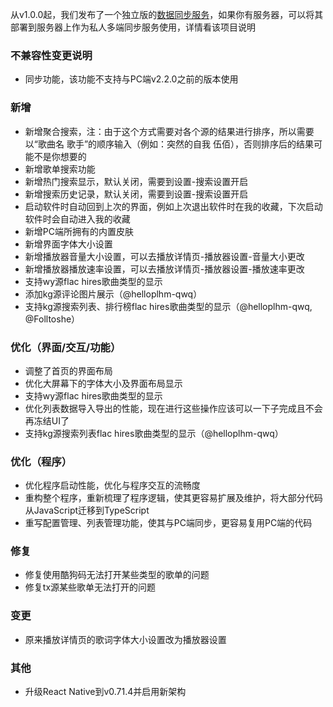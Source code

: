 从v1.0.0起，我们发布了一个独立版的[数据同步服务](https://github.com/lyswhut/lx-music-sync-server#readme)，如果你有服务器，可以将其部署到服务器上作为私人多端同步服务使用，详情看该项目说明

### 不兼容性变更说明

- 同步功能，该功能不支持与PC端v2.2.0之前的版本使用

### 新增

- 新增聚合搜索，注：由于这个方式需要对各个源的结果进行排序，所以需要以“歌曲名 歌手”的顺序输入（例如：突然的自我 伍佰），否则排序后的结果可能不是你想要的
- 新增歌单搜索功能
- 新增热门搜索显示，默认关闭，需要到设置-搜索设置开启
- 新增搜索历史记录，默认关闭，需要到设置-搜索设置开启
- 启动软件时自动回到上次的界面，例如上次退出软件时在我的收藏，下次启动软件时会自动进入我的收藏
- 新增PC端所拥有的内置皮肤
- 新增界面字体大小设置
- 新增播放器音量大小设置，可以去播放详情页-播放器设置-音量大小更改
- 新增播放器播放速率设置，可以去播放详情页-播放器设置-播放速率更改
- 支持wy源flac hires歌曲类型的显示
- 添加kg源评论图片展示（@helloplhm-qwq）
- 支持kg源搜索列表、排行榜flac hires歌曲类型的显示（@helloplhm-qwq, @Folltoshe）

### 优化（界面/交互/功能）

- 调整了首页的界面布局
- 优化大屏幕下的字体大小及界面布局显示
- 支持wy源flac hires歌曲类型的显示
- 优化列表数据导入导出的性能，现在进行这些操作应该可以一下子完成且不会再冻结UI了
- 支持kg源搜索列表flac hires歌曲类型的显示（@helloplhm-qwq）

### 优化（程序）

- 优化程序启动性能，优化与程序交互的流畅度
- 重构整个程序，重新梳理了程序逻辑，使其更容易扩展及维护，将大部分代码从JavaScript迁移到TypeScript
- 重写配置管理、列表管理功能，使其与PC端同步，更容易复用PC端的代码

### 修复

- 修复使用酷狗码无法打开某些类型的歌单的问题
- 修复tx源某些歌单无法打开的问题

### 变更

- 原来播放详情页的歌词字体大小设置改为播放器设置

### 其他

- 升级React Native到v0.71.4并启用新架构
